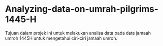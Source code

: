 # Analyzing-data-on-umrah-pilgrims-1445-H
Tujuan dalam projek ini untuk melakukan analisa data pada data jamaah umroh 1445H untuk mengetahui ciri-ciri jamaah umroh.
